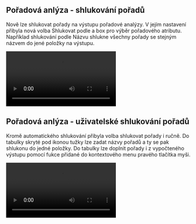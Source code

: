 ﻿---
categories: [kiwi]
layout: kiwi
---
## Pořadová anlýza - shlukování pořadů
Nově lze shlukovat pořady na výstupu pořadové analýzy. V jejím nastavení přibyla nová volba Shlukovat podle a box pro výběr pořadového atributu. 
Například shlukování podle Názvu shlukne všechny pořady se stejným názvem do jené položky na výstupu.

<video src="{{site.url}}/data/shlukovaniporadu.mp4" type="video/mp4" controls>Shlukování pořadů</video>

## Pořadová anlýza - uživatelské shlukování pořadů
Kromě automatického shlukování přibyla volba shlukovat pořady i ručně. Do tabulky skryté pod ikonou tužky lze zadat názvy pořadů a ty se pak shlukonu do jedné položky. 
Do tabulky lze doplnit pořady i z vypočteného výstupu pomocí fukce přidané do kontextového menu pravého tlačítka myši.

<video src="{{site.url}}/data/rucnishlukovaní.mp4" type="video/mp4" controls>Uživatelské shlukovní pořadů</video>



